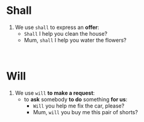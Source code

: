 # Shall
1. We use `shall` to express an **offer**:
   - `Shall` I help you clean the house?
   - Mum, `shall` I help you water the flowers?

<br>

# Will
1. We use `will` **to make a request**:
   - to **ask** somebody **to do** something **for us**:
     - `Will` you help me fix the car, please?
     - Mum, `will` you buy me this pair of shorts?
